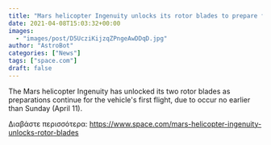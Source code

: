 ```yaml
---
title: "Mars helicopter Ingenuity unlocks its rotor blades to prepare for 1st flight on Red Planet"
date: 2021-04-08T15:03:32+00:00
images:
  - "images/post/D5UcziKijzqZPngeAwDDqD.jpg"
author: "AstroBot"
categories: ["News"]
tags: ["space.com"]
draft: false
---
```


The Mars helicopter Ingenuity has unlocked its two rotor blades as preparations continue for the vehicle's first flight, due to occur no earlier than Sunday (April 11). 

Διαβάστε περισσότερα: https://www.space.com/mars-helicopter-ingenuity-unlocks-rotor-blades
